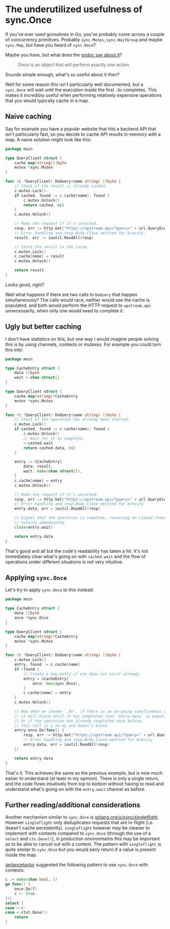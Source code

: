 # The underutilized usefulness of sync.Once

If you've ever used goroutines in Go, you've probably come across a couple of concurrency primitives. Probably `sync.Mutex`, `sync.WaitGroup` and maybe `sync.Map`, but have you heard of `sync.Once`?

Maybe you have, but what does the [godoc say about it](https://pkg.go.dev/sync#Once)?

> Once is an object that will perform exactly one action.

Sounds simple enough, what's so useful about it then?

Well for some reason this isn't particularly well documented, but a `sync.Once` will wait until the execution inside the first `.Do` completes. This makes it incredibly useful when performing relatively expensive operations that you would typically cache in a map.

## Naive caching

Say for example you have a popular website that hits a backend API that isn't particularly fast, so you decide to cache API results in-memory with a map. A naive solution might look like this:

```go
package main

type QueryClient struct {
    cache map[string][]byte
    mutex *sync.Mutex
}

func (c *QueryClient) DoQuery(name string) []byte {
    // Check if the result is already cached.
    c.mutex.Lock()
    if cached, found := c.cache[name]; found {
        c.mutex.Unlock()
        return cached, nil
    }
    c.mutex.Unlock()

    // Make the request if it's uncached.
    resp, err := http.Get("https://upstream.api/?query=" + url.QueryEscape(name))
    // Error handling and resp.Body.Close omitted for brevity.
    result, err := ioutil.ReadAll(resp)

    // Store the result in the cache.
    c.mutex.Lock()
    c.cache[name] = result
    c.mutex.Unlock()

    return result
}
```

Looks good, right?

Well what happens if there are two calls to `DoQuery` that happen simultaneously? The calls would race, neither would see the cache is populated, and both would perform the HTTP request to `upstream.api` unnecessarily, when only one would need to complete it.

## Ugly but better caching

I don't have statistics on this, but one way I would imagine people solving this is by using channels, contexts or mutexes. For example you could turn this into:

```go
package main

type CacheEntry struct {
    data []byte
    wait <-chan struct{}
}

type QueryClient struct {
    cache map[string]*CacheEntry
    mutex *sync.Mutex
}

func (c *QueryClient) DoQuery(name string) []byte {
    // Check if the operation has already been started.
    c.mutex.Lock()
    if cached, found := c.cache[name]; found {
        c.mutex.Unlock()
        // Wait for it to complete.
        <-cached.wait
        return cached.data, nil
    }

    entry := &CacheEntry{
        data: result,
        wait: make(chan struct{}),
    }
    c.cache[name] = entry
    c.mutex.Unlock()

    // Make the request if it's uncached.
    resp, err := http.Get("https://upstream.api/?query=" + url.QueryEscape(name))
    // Error handling and resp.Body.Close omitted for brevity
    entry.data, err = ioutil.ReadAll(resp)

    // Signal that the operation is complete, receiving on closed channels
    // returns immediately.
    close(entry.wait)

    return entry.data
}
```

That's good and all but the code's readability has taken a hit. It's not immediately clear what's going on with `cached.wait` and the flow of operations under different situations is not very intuitive.

## Applying `sync.Once`

Let's try to apply `sync.Once` to this instead:

```go
package main

type CacheEntry struct {
    data []byte
    once *sync.Once
}

type QueryClient struct {
    cache map[string]*CacheEntry
    mutex *sync.Mutex
}

func (c *QueryClient) DoQuery(name string) []byte {
    c.mutex.Lock()
    entry, found := c.cache[name]
    if !found {
        // Create a new entry if one does not exist already.
        entry = &CacheEntry{
            once: new(sync.Once),
        }
        c.cache[name] = entry
    }
    c.mutex.Unlock()

    // Now when we invoke `.Do`, if there is an on-going simultaneous operation,
    // it will block until it has completed (and `entry.data` is populated).
    // Or if the operation has already completed once before,
    // this call is a no-op and doesn't block.
    entry.once.Do(func() {
        resp, err := http.Get("https://upstream.api/?query=" + url.QueryEscape(name))
        // Error handling and resp.Body.Close omitted for brevity
        entry.data, err = ioutil.ReadAll(resp)
    })

    return entry.data
}
```

That's it. This achieves the same as the previous example, but is now much easier to understand (at least in my opinion). There is only a single return, and the code flows intuitively from top to bottom without having to read and understand what's going on with the `entry.wait` channel as before.

## Further reading/additional considerations

Another mechanism similar to `sync.Once` is [golang.org/x/sync/singleflight](https://pkg.go.dev/golang.org/x/sync/singleflight). However `singleflight` only deduplicates requests that are in-flight (i.e. doesn't cache persistently). `singleflight` however may be cleaner to implement with contexts compared to `sync.Once` (through the use of a `select` and `ctx.Done()`), in production environments this may be important as to be able to cancel out with a context. The pattern with `singleflight` is quite similar to `sync.Once` but you would early return if a value is present inside the map.

[ianlancetaylor](https://github.com/golang/go/issues/25312#issuecomment-387800105) suggested the following pattern to use `sync.Once` with contexts:

```go
c := make(chan bool, 1)
go func() {
    once.Do(f)
    c <- true
}()
select {
case <-c:
case <-ctxt.Done():
    return
}
```